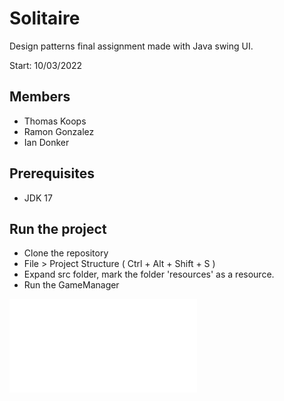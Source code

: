 # Solitaire

Design patterns final assignment made with Java swing UI.

Start: 10/03/2022

## Members

* Thomas Koops
* Ramon Gonzalez
* Ian Donker

## Prerequisites

* JDK 17

## Run the project
* Clone the repository
* File > Project Structure ( Ctrl + Alt + Shift + S )
* Expand src folder, mark the folder 'resources' as a resource.
* Run the GameManager

![Class diagram](SolitaireDiagram.pdf)
